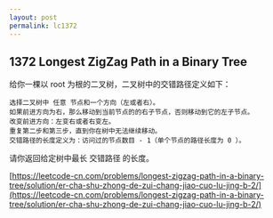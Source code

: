 ```yaml
---
layout: post
permalink: lc1372 
---
```


## 1372	Longest ZigZag Path in a Binary Tree

给你一棵以 root 为根的二叉树，二叉树中的交错路径定义如下：

    选择二叉树中 任意 节点和一个方向（左或者右）。
    如果前进方向为右，那么移动到当前节点的的右子节点，否则移动到它的左子节点。
    改变前进方向：左变右或者右变左。
    重复第二步和第三步，直到你在树中无法继续移动。
    交错路径的长度定义为：访问过的节点数目 - 1（单个节点的路径长度为 0 ）。

请你返回给定树中最长 交错路径 的长度。

[https://leetcode-cn.com/problems/longest-zigzag-path-in-a-binary-tree/solution/er-cha-shu-zhong-de-zui-chang-jiao-cuo-lu-jing-b-2/](https://leetcode-cn.com/problems/longest-zigzag-path-in-a-binary-tree/solution/er-cha-shu-zhong-de-zui-chang-jiao-cuo-lu-jing-b-2/)